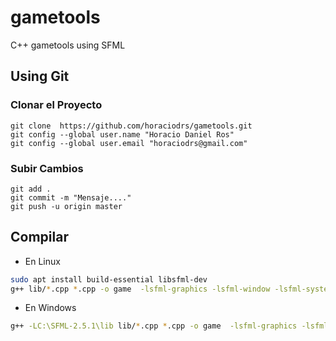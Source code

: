 # gametools
C++ gametools using SFML

## **Using Git**

### **Clonar el Proyecto**
```git
git clone  https://github.com/horaciodrs/gametools.git
git config --global user.name "Horacio Daniel Ros"
git config --global user.email "horaciodrs@gmail.com"
```
 
### **Subir Cambios**
```git
git add .
git commit -m "Mensaje...."
git push -u origin master
```

## **Compilar**
	
- En Linux
```sh
sudo apt install build-essential libsfml-dev
g++ lib/*.cpp *.cpp -o game  -lsfml-graphics -lsfml-window -lsfml-system -lsfml-audio
```
- En Windows
 ```sh
 g++ -LC:\SFML-2.5.1\lib lib/*.cpp *.cpp -o game  -lsfml-graphics -lsfml-window -lsfml-system -lsfml-audio
 ```